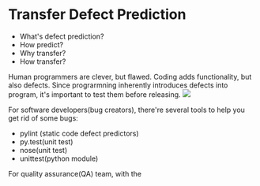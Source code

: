 # Transfer Defect Prediction 

 * What's defect prediction? 
 * How predict? 
 * Why transfer?
 * How transfer? 

Human programmers are clever, but flawed. Coding adds functionality, but also defects. Since prograrmning inherently introduces defects into program, it's important to test them before releasing.
![](https://github.com/txt/mase/blob/master/img/defect/bugs.png)

For software developers(bug creators), there're several tools to help you get rid of some bugs:
  * pylint (static code defect predictors)
  * py.test(unit test)
  * nose(unit test)
  * unittest(python module)
  
For quality assurance(QA) team, with the 
